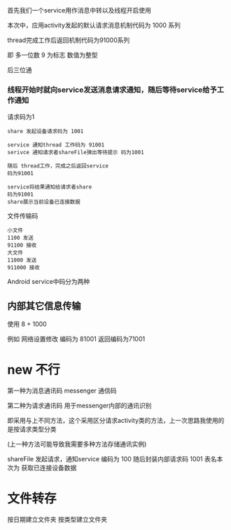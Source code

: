首先我们一个service用作消息中转以及线程开启使用

本次中，应用activity发起的默认请求消息机制代码为 1000 系列

thread完成工作后返回机制代码为91000系列

即 多一位数 9 为标志 数值为整型

后三位通
### 线程开始时就向service发送消息请求通知，随后等待service给予工作通知
请求码为1

    share 发起设备请求码为 1001
    
    service 通知thread 工作码为 91001
    serivce 通知请求者shareFile弹出等待提示 码为1001
    
    随后 thread工作，完成之后返回service
    码为91001
    
    service将结果通知给请求者share
    码为91001
    share展示当前设备已连接数据
    
文件传输码

    小文件
    1100 发送
    91100 接收
    大文件
    11000 发送
    911000 接收

Android service中码分为两种

## 内部其它信息传输

使用 8 + 1000

例如 网络设置修改 编码为 81001 返回编码为71001



# new 不行

第一种为消息通讯码 messenger 通信码

第二种为请求通讯码 用于messenger内部的通讯识别

即采用与上不同方法，这个采用区分请求activity类的方法，上一次思路我使用的是按请求类型分类

(上一种方法可能导致我需要多种方法存储通讯实例)

shareFile 发起请求，通知service 编码为 100
    随后封装内部请求码 1001 表名本次为 获取已连接设备数据
    
    
# 文件转存

按日期建立文件夹
    按类型建立文件夹



